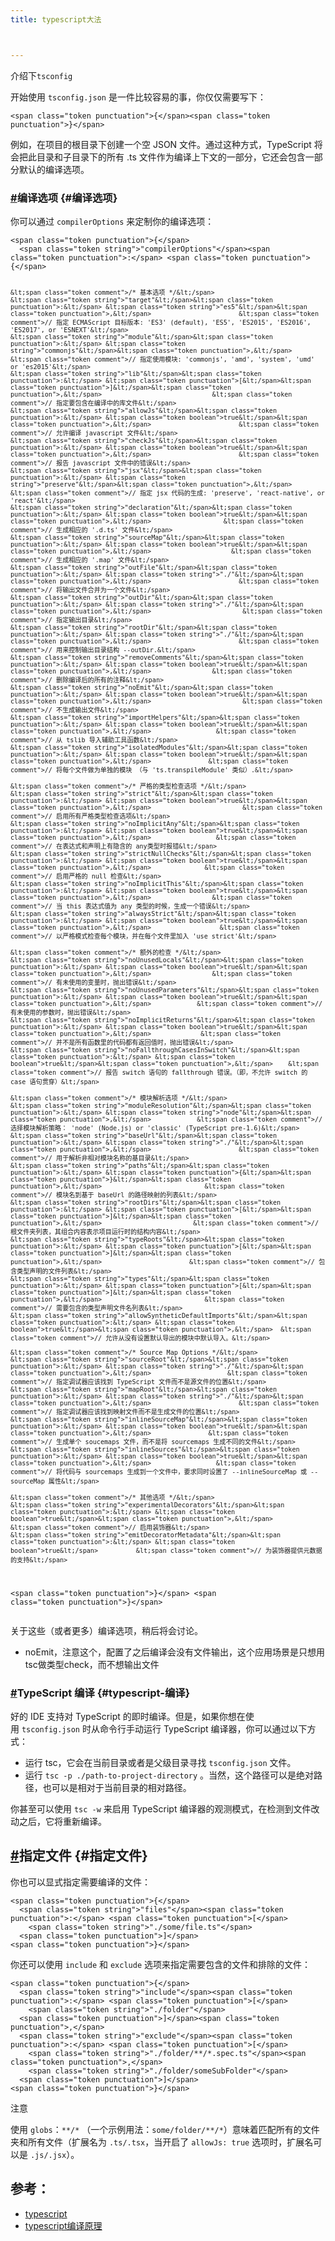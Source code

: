 ```yaml
---
title: typescript大法



---
```

介绍下`tsconfig`

开始使用 `tsconfig.json` 是一件比较容易的事，你仅仅需要写下：

<div class="language-json extra-class">
  <pre class="language-json"><code>&lt;span class="token punctuation">{&lt;/span>&lt;span class="token punctuation">}&lt;/span>
</code></pre>
</div>

例如，在项目的根目录下创建一个空 JSON 文件。通过这种方式，TypeScript 将 会把此目录和子目录下的所有 .ts 文件作为编译上下文的一部分，它还会包含一部分默认的编译选项。

### <a class="header-anchor" href="https://jkchao.github.io/typescript-book-chinese/project/compilationContext.html#%E7%BC%96%E8%AF%91%E9%80%89%E9%A1%B9" aria-hidden="true">#</a>编译选项 {#编译选项}

你可以通过 `compilerOptions` 来定制你的编译选项：

<div class="language-js extra-class">
  <pre class="language-js"><code>&lt;span class="token punctuation">{&lt;/span>
  &lt;span class="token string">"compilerOptions"&lt;/span>&lt;span class="token punctuation">:&lt;/span> &lt;span class="token punctuation">{&lt;/span>

    &lt;span class="token comment">/* 基本选项 */&lt;/span>
    &lt;span class="token string">"target"&lt;/span>&lt;span class="token punctuation">:&lt;/span> &lt;span class="token string">"es5"&lt;/span>&lt;span class="token punctuation">,&lt;/span>                       &lt;span class="token comment">// 指定 ECMAScript 目标版本: 'ES3' (default), 'ES5', 'ES2015', 'ES2016', 'ES2017', or 'ESNEXT'&lt;/span>
    &lt;span class="token string">"module"&lt;/span>&lt;span class="token punctuation">:&lt;/span> &lt;span class="token string">"commonjs"&lt;/span>&lt;span class="token punctuation">,&lt;/span>                  &lt;span class="token comment">// 指定使用模块: 'commonjs', 'amd', 'system', 'umd' or 'es2015'&lt;/span>
    &lt;span class="token string">"lib"&lt;/span>&lt;span class="token punctuation">:&lt;/span> &lt;span class="token punctuation">[&lt;/span>&lt;span class="token punctuation">]&lt;/span>&lt;span class="token punctuation">,&lt;/span>                             &lt;span class="token comment">// 指定要包含在编译中的库文件&lt;/span>
    &lt;span class="token string">"allowJs"&lt;/span>&lt;span class="token punctuation">:&lt;/span> &lt;span class="token boolean">true&lt;/span>&lt;span class="token punctuation">,&lt;/span>                       &lt;span class="token comment">// 允许编译 javascript 文件&lt;/span>
    &lt;span class="token string">"checkJs"&lt;/span>&lt;span class="token punctuation">:&lt;/span> &lt;span class="token boolean">true&lt;/span>&lt;span class="token punctuation">,&lt;/span>                       &lt;span class="token comment">// 报告 javascript 文件中的错误&lt;/span>
    &lt;span class="token string">"jsx"&lt;/span>&lt;span class="token punctuation">:&lt;/span> &lt;span class="token string">"preserve"&lt;/span>&lt;span class="token punctuation">,&lt;/span>                     &lt;span class="token comment">// 指定 jsx 代码的生成: 'preserve', 'react-native', or 'react'&lt;/span>
    &lt;span class="token string">"declaration"&lt;/span>&lt;span class="token punctuation">:&lt;/span> &lt;span class="token boolean">true&lt;/span>&lt;span class="token punctuation">,&lt;/span>                   &lt;span class="token comment">// 生成相应的 '.d.ts' 文件&lt;/span>
    &lt;span class="token string">"sourceMap"&lt;/span>&lt;span class="token punctuation">:&lt;/span> &lt;span class="token boolean">true&lt;/span>&lt;span class="token punctuation">,&lt;/span>                     &lt;span class="token comment">// 生成相应的 '.map' 文件&lt;/span>
    &lt;span class="token string">"outFile"&lt;/span>&lt;span class="token punctuation">:&lt;/span> &lt;span class="token string">"./"&lt;/span>&lt;span class="token punctuation">,&lt;/span>                       &lt;span class="token comment">// 将输出文件合并为一个文件&lt;/span>
    &lt;span class="token string">"outDir"&lt;/span>&lt;span class="token punctuation">:&lt;/span> &lt;span class="token string">"./"&lt;/span>&lt;span class="token punctuation">,&lt;/span>                        &lt;span class="token comment">// 指定输出目录&lt;/span>
    &lt;span class="token string">"rootDir"&lt;/span>&lt;span class="token punctuation">:&lt;/span> &lt;span class="token string">"./"&lt;/span>&lt;span class="token punctuation">,&lt;/span>                       &lt;span class="token comment">// 用来控制输出目录结构 --outDir.&lt;/span>
    &lt;span class="token string">"removeComments"&lt;/span>&lt;span class="token punctuation">:&lt;/span> &lt;span class="token boolean">true&lt;/span>&lt;span class="token punctuation">,&lt;/span>                &lt;span class="token comment">// 删除编译后的所有的注释&lt;/span>
    &lt;span class="token string">"noEmit"&lt;/span>&lt;span class="token punctuation">:&lt;/span> &lt;span class="token boolean">true&lt;/span>&lt;span class="token punctuation">,&lt;/span>                        &lt;span class="token comment">// 不生成输出文件&lt;/span>
    &lt;span class="token string">"importHelpers"&lt;/span>&lt;span class="token punctuation">:&lt;/span> &lt;span class="token boolean">true&lt;/span>&lt;span class="token punctuation">,&lt;/span>                 &lt;span class="token comment">// 从 tslib 导入辅助工具函数&lt;/span>
    &lt;span class="token string">"isolatedModules"&lt;/span>&lt;span class="token punctuation">:&lt;/span> &lt;span class="token boolean">true&lt;/span>&lt;span class="token punctuation">,&lt;/span>               &lt;span class="token comment">// 将每个文件做为单独的模块 （与 'ts.transpileModule' 类似）.&lt;/span>

    &lt;span class="token comment">/* 严格的类型检查选项 */&lt;/span>
    &lt;span class="token string">"strict"&lt;/span>&lt;span class="token punctuation">:&lt;/span> &lt;span class="token boolean">true&lt;/span>&lt;span class="token punctuation">,&lt;/span>                        &lt;span class="token comment">// 启用所有严格类型检查选项&lt;/span>
    &lt;span class="token string">"noImplicitAny"&lt;/span>&lt;span class="token punctuation">:&lt;/span> &lt;span class="token boolean">true&lt;/span>&lt;span class="token punctuation">,&lt;/span>                 &lt;span class="token comment">// 在表达式和声明上有隐含的 any类型时报错&lt;/span>
    &lt;span class="token string">"strictNullChecks"&lt;/span>&lt;span class="token punctuation">:&lt;/span> &lt;span class="token boolean">true&lt;/span>&lt;span class="token punctuation">,&lt;/span>              &lt;span class="token comment">// 启用严格的 null 检查&lt;/span>
    &lt;span class="token string">"noImplicitThis"&lt;/span>&lt;span class="token punctuation">:&lt;/span> &lt;span class="token boolean">true&lt;/span>&lt;span class="token punctuation">,&lt;/span>                &lt;span class="token comment">// 当 this 表达式值为 any 类型的时候，生成一个错误&lt;/span>
    &lt;span class="token string">"alwaysStrict"&lt;/span>&lt;span class="token punctuation">:&lt;/span> &lt;span class="token boolean">true&lt;/span>&lt;span class="token punctuation">,&lt;/span>                  &lt;span class="token comment">// 以严格模式检查每个模块，并在每个文件里加入 'use strict'&lt;/span>

    &lt;span class="token comment">/* 额外的检查 */&lt;/span>
    &lt;span class="token string">"noUnusedLocals"&lt;/span>&lt;span class="token punctuation">:&lt;/span> &lt;span class="token boolean">true&lt;/span>&lt;span class="token punctuation">,&lt;/span>                &lt;span class="token comment">// 有未使用的变量时，抛出错误&lt;/span>
    &lt;span class="token string">"noUnusedParameters"&lt;/span>&lt;span class="token punctuation">:&lt;/span> &lt;span class="token boolean">true&lt;/span>&lt;span class="token punctuation">,&lt;/span>            &lt;span class="token comment">// 有未使用的参数时，抛出错误&lt;/span>
    &lt;span class="token string">"noImplicitReturns"&lt;/span>&lt;span class="token punctuation">:&lt;/span> &lt;span class="token boolean">true&lt;/span>&lt;span class="token punctuation">,&lt;/span>             &lt;span class="token comment">// 并不是所有函数里的代码都有返回值时，抛出错误&lt;/span>
    &lt;span class="token string">"noFallthroughCasesInSwitch"&lt;/span>&lt;span class="token punctuation">:&lt;/span> &lt;span class="token boolean">true&lt;/span>&lt;span class="token punctuation">,&lt;/span>    &lt;span class="token comment">// 报告 switch 语句的 fallthrough 错误。（即，不允许 switch 的 case 语句贯穿）&lt;/span>

    &lt;span class="token comment">/* 模块解析选项 */&lt;/span>
    &lt;span class="token string">"moduleResolution"&lt;/span>&lt;span class="token punctuation">:&lt;/span> &lt;span class="token string">"node"&lt;/span>&lt;span class="token punctuation">,&lt;/span>            &lt;span class="token comment">// 选择模块解析策略： 'node' (Node.js) or 'classic' (TypeScript pre-1.6)&lt;/span>
    &lt;span class="token string">"baseUrl"&lt;/span>&lt;span class="token punctuation">:&lt;/span> &lt;span class="token string">"./"&lt;/span>&lt;span class="token punctuation">,&lt;/span>                       &lt;span class="token comment">// 用于解析非相对模块名称的基目录&lt;/span>
    &lt;span class="token string">"paths"&lt;/span>&lt;span class="token punctuation">:&lt;/span> &lt;span class="token punctuation">{&lt;/span>&lt;span class="token punctuation">}&lt;/span>&lt;span class="token punctuation">,&lt;/span>                           &lt;span class="token comment">// 模块名到基于 baseUrl 的路径映射的列表&lt;/span>
    &lt;span class="token string">"rootDirs"&lt;/span>&lt;span class="token punctuation">:&lt;/span> &lt;span class="token punctuation">[&lt;/span>&lt;span class="token punctuation">]&lt;/span>&lt;span class="token punctuation">,&lt;/span>                        &lt;span class="token comment">// 根文件夹列表，其组合内容表示项目运行时的结构内容&lt;/span>
    &lt;span class="token string">"typeRoots"&lt;/span>&lt;span class="token punctuation">:&lt;/span> &lt;span class="token punctuation">[&lt;/span>&lt;span class="token punctuation">]&lt;/span>&lt;span class="token punctuation">,&lt;/span>                       &lt;span class="token comment">// 包含类型声明的文件列表&lt;/span>
    &lt;span class="token string">"types"&lt;/span>&lt;span class="token punctuation">:&lt;/span> &lt;span class="token punctuation">[&lt;/span>&lt;span class="token punctuation">]&lt;/span>&lt;span class="token punctuation">,&lt;/span>                           &lt;span class="token comment">// 需要包含的类型声明文件名列表&lt;/span>
    &lt;span class="token string">"allowSyntheticDefaultImports"&lt;/span>&lt;span class="token punctuation">:&lt;/span> &lt;span class="token boolean">true&lt;/span>&lt;span class="token punctuation">,&lt;/span>  &lt;span class="token comment">// 允许从没有设置默认导出的模块中默认导入。&lt;/span>

    &lt;span class="token comment">/* Source Map Options */&lt;/span>
    &lt;span class="token string">"sourceRoot"&lt;/span>&lt;span class="token punctuation">:&lt;/span> &lt;span class="token string">"./"&lt;/span>&lt;span class="token punctuation">,&lt;/span>                    &lt;span class="token comment">// 指定调试器应该找到 TypeScript 文件而不是源文件的位置&lt;/span>
    &lt;span class="token string">"mapRoot"&lt;/span>&lt;span class="token punctuation">:&lt;/span> &lt;span class="token string">"./"&lt;/span>&lt;span class="token punctuation">,&lt;/span>                       &lt;span class="token comment">// 指定调试器应该找到映射文件而不是生成文件的位置&lt;/span>
    &lt;span class="token string">"inlineSourceMap"&lt;/span>&lt;span class="token punctuation">:&lt;/span> &lt;span class="token boolean">true&lt;/span>&lt;span class="token punctuation">,&lt;/span>               &lt;span class="token comment">// 生成单个 soucemaps 文件，而不是将 sourcemaps 生成不同的文件&lt;/span>
    &lt;span class="token string">"inlineSources"&lt;/span>&lt;span class="token punctuation">:&lt;/span> &lt;span class="token boolean">true&lt;/span>&lt;span class="token punctuation">,&lt;/span>                 &lt;span class="token comment">// 将代码与 sourcemaps 生成到一个文件中，要求同时设置了 --inlineSourceMap 或 --sourceMap 属性&lt;/span>

    &lt;span class="token comment">/* 其他选项 */&lt;/span>
    &lt;span class="token string">"experimentalDecorators"&lt;/span>&lt;span class="token punctuation">:&lt;/span> &lt;span class="token boolean">true&lt;/span>&lt;span class="token punctuation">,&lt;/span>        &lt;span class="token comment">// 启用装饰器&lt;/span>
    &lt;span class="token string">"emitDecoratorMetadata"&lt;/span>&lt;span class="token punctuation">:&lt;/span> &lt;span class="token boolean">true&lt;/span>          &lt;span class="token comment">// 为装饰器提供元数据的支持&lt;/span>
  &lt;span class="token punctuation">}&lt;/span>
&lt;span class="token punctuation">}&lt;/span>
</code></pre>
</div>

关于这些（或者更多）编译选项，稍后将会讨论。

* noEmit，注意这个，配置了之后编译会没有文件输出，这个应用场景是只想用tsc做类型check，而不想输出文件

### <a class="header-anchor" href="https://jkchao.github.io/typescript-book-chinese/project/compilationContext.html#typescript-%E7%BC%96%E8%AF%91" aria-hidden="true">#</a>TypeScript 编译 {#typescript-编译}

好的 IDE 支持对 TypeScript 的即时编译。但是，如果你想在使用 `tsconfig.json` 时从命令行手动运行 TypeScript 编译器，你可以通过以下方式：

* 运行 tsc，它会在当前目录或者是父级目录寻找 `tsconfig.json` 文件。
* 运行 `tsc -p ./path-to-project-directory` 。当然，这个路径可以是绝对路径，也可以是相对于当前目录的相对路径。

你甚至可以使用 `tsc -w` 来启用 TypeScript 编译器的观测模式，在检测到文件改动之后，它将重新编译。

## <a class="header-anchor" href="https://jkchao.github.io/typescript-book-chinese/project/compilationContext.html#%E6%8C%87%E5%AE%9A%E6%96%87%E4%BB%B6" aria-hidden="true">#</a>指定文件 {#指定文件}

你也可以显式指定需要编译的文件：

<div class="language-js extra-class">
  <pre class="language-js"><code>&lt;span class="token punctuation">{&lt;/span>
  &lt;span class="token string">"files"&lt;/span>&lt;span class="token punctuation">:&lt;/span> &lt;span class="token punctuation">[&lt;/span>
    &lt;span class="token string">"./some/file.ts"&lt;/span>
  &lt;span class="token punctuation">]&lt;/span>
&lt;span class="token punctuation">}&lt;/span>
</code></pre>
</div>

你还可以使用 `include` 和 `exclude` 选项来指定需要包含的文件和排除的文件：

<div class="language-js extra-class">
  <pre class="language-js"><code>&lt;span class="token punctuation">{&lt;/span>
  &lt;span class="token string">"include"&lt;/span>&lt;span class="token punctuation">:&lt;/span> &lt;span class="token punctuation">[&lt;/span>
    &lt;span class="token string">"./folder"&lt;/span>
  &lt;span class="token punctuation">]&lt;/span>&lt;span class="token punctuation">,&lt;/span>
  &lt;span class="token string">"exclude"&lt;/span>&lt;span class="token punctuation">:&lt;/span> &lt;span class="token punctuation">[&lt;/span>
    &lt;span class="token string">"./folder/**/*.spec.ts"&lt;/span>&lt;span class="token punctuation">,&lt;/span>
    &lt;span class="token string">"./folder/someSubFolder"&lt;/span>
  &lt;span class="token punctuation">]&lt;/span>
&lt;span class="token punctuation">}&lt;/span>
</code></pre>
</div>

<div class="tip custom-block">
  <p class="custom-block-title">
    注意
  </p>
  
  <p>
    使用 <code>globs</code>：<code>**/*</code> （一个示例用法：<code>some/folder/**/*</code>）意味着匹配所有的文件夹和所有文件（扩展名为 <code>.ts/.tsx</code>，当开启了 <code>allowJs: true</code> 选项时，扩展名可以是 <code>.js/.jsx</code>）。
  </p>
  
  <h2>
    参考：
  </h2>
  
  <ul>
    <li>
      <a href="https://jkchao.github.io/typescript-book-chinese/project/compilationContext.html#%E7%BC%96%E8%AF%91%E9%80%89%E9%A1%B9">typescript</a>
    </li>
    <li>
      <a href="https://jkchao.github.io/typescript-book-chinese/compiler/overview.html#%E6%96%87%E4%BB%B6%EF%BC%9Autilities">typescript编译原理</a>
    </li>
  </ul>
</div>
